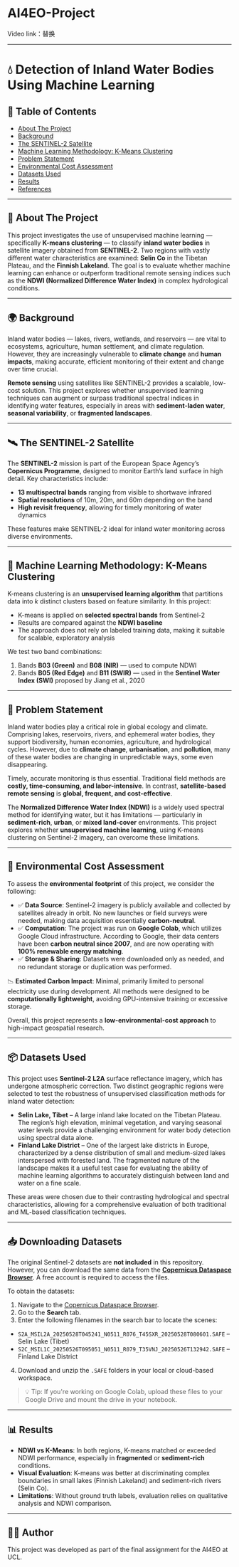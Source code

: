 # AI4EO-Project
Video link：替换

---

# 💧 Detection of Inland Water Bodies Using Machine Learning

## 📑 Table of Contents

* [About The Project](#about-the-project)
* [Background](#background)
* [The SENTINEL-2 Satellite](#the-sentinel-2-satellite)
* [Machine Learning Methodology: K-Means Clustering](#machine-learning-methodology-k-means-clustering)
* [Problem Statement](#problem-statement)
* [Environmental Cost Assessment](#environmental-cost-assessment)
* [Datasets Used](#datasets-used)
* [Results](#results)
* [References](#references)

---

## 📌 About The Project

This project investigates the use of unsupervised machine learning — specifically **K-means clustering** — to classify **inland water bodies** in satellite imagery obtained from **SENTINEL-2**. Two regions with vastly different water characteristics are examined: **Selin Co** in the Tibetan Plateau, and the **Finnish Lakeland**. The goal is to evaluate whether machine learning can enhance or outperform traditional remote sensing indices such as the **NDWI (Normalized Difference Water Index)** in complex hydrological conditions.

---

## 🌍 Background

Inland water bodies — lakes, rivers, wetlands, and reservoirs — are vital to ecosystems, agriculture, human settlement, and climate regulation. However, they are increasingly vulnerable to **climate change** and **human impacts**, making accurate, efficient monitoring of their extent and change over time crucial.

**Remote sensing** using satellites like SENTINEL-2 provides a scalable, low-cost solution. This project explores whether unsupervised learning techniques can augment or surpass traditional spectral indices in identifying water features, especially in areas with **sediment-laden water**, **seasonal variability**, or **fragmented landscapes**.

---

## 🛰️ The SENTINEL-2 Satellite

The **SENTINEL-2** mission is part of the European Space Agency’s **Copernicus Programme**, designed to monitor Earth’s land surface in high detail. Key characteristics include:

* **13 multispectral bands** ranging from visible to shortwave infrared
* **Spatial resolutions** of 10m, 20m, and 60m depending on the band
* **High revisit frequency**, allowing for timely monitoring of water dynamics

These features make SENTINEL-2 ideal for inland water monitoring across diverse environments.

---

## 🤖 Machine Learning Methodology: K-Means Clustering

K-means clustering is an **unsupervised learning algorithm** that partitions data into *k* distinct clusters based on feature similarity. In this project:

* K-means is applied on **selected spectral bands** from Sentinel-2
* Results are compared against the **NDWI baseline**
* The approach does not rely on labeled training data, making it suitable for scalable, exploratory analysis

We test two band combinations:

1. Bands **B03 (Green)** and **B08 (NIR)** — used to compute NDWI
2. Bands **B05 (Red Edge)** and **B11 (SWIR)** — used in the **Sentinel Water Index (SWI)** proposed by Jiang et al., 2020

---

## 🧠 Problem Statement

Inland water bodies play a critical role in global ecology and climate. Comprising lakes, reservoirs, rivers, and ephemeral water bodies, they support biodiversity, human economies, agriculture, and hydrological cycles. However, due to **climate change**, **urbanisation**, and **pollution**, many of these water bodies are changing in unpredictable ways, some even disappearing.

Timely, accurate monitoring is thus essential. Traditional field methods are **costly, time-consuming, and labor-intensive**. In contrast, **satellite-based remote sensing** is **global, frequent, and cost-effective**.

The **Normalized Difference Water Index (NDWI)** is a widely used spectral method for identifying water, but it has limitations — particularly in **sediment-rich**, **urban**, or **mixed land-cover** environments. This project explores whether **unsupervised machine learning**, using K-means clustering on Sentinel-2 imagery, can overcome these limitations.

---

## 🌱 Environmental Cost Assessment

To assess the **environmental footprint** of this project, we consider the following:

* ✅ **Data Source**: Sentinel-2 imagery is publicly available and collected by satellites already in orbit. No new launches or field surveys were needed, making data acquisition essentially **carbon-neutral**.
* ✅ **Computation**: The project was run on **Google Colab**, which utilizes Google Cloud infrastructure. According to Google, their data centers have been **carbon neutral since 2007**, and are now operating with **100% renewable energy matching**.
* ✅ **Storage & Sharing**: Datasets were downloaded only as needed, and no redundant storage or duplication was performed.

📉 **Estimated Carbon Impact**: Minimal, primarily limited to personal electricity use during development. All methods were designed to be **computationally lightweight**, avoiding GPU-intensive training or excessive storage.

Overall, this project represents a **low-environmental-cost approach** to high-impact geospatial research.

---

## 📦 Datasets Used

This project uses **Sentinel-2 L2A** surface reflectance imagery, which has undergone atmospheric correction. Two distinct geographic regions were selected to test the robustness of unsupervised classification methods for inland water detection:

* **Selin Lake, Tibet** – A large inland lake located on the Tibetan Plateau. The region’s high elevation, minimal vegetation, and varying seasonal water levels provide a challenging environment for water body detection using spectral data alone.
* **Finland Lake District** – One of the largest lake districts in Europe, characterized by a dense distribution of small and medium-sized lakes interspersed with forested land. The fragmented nature of the landscape makes it a useful test case for evaluating the ability of machine learning algorithms to accurately distinguish between land and water on a fine scale.

These areas were chosen due to their contrasting hydrological and spectral characteristics, allowing for a comprehensive evaluation of both traditional and ML-based classification techniques.

---

## 📥 Downloading Datasets

The original Sentinel-2 datasets are **not included** in this repository. However, you can download the same data from the **[Copernicus Dataspace Browser](https://dataspace.copernicus.eu/)**. A free account is required to access the files.

To obtain the datasets:

1. Navigate to the [Copernicus Dataspace Browser](https://dataspace.copernicus.eu/).
2. Go to the **Search** tab.
3. Enter the following filenames in the search bar to locate the scenes:

* `S2A_MSIL2A_20250528T045241_N0511_R076_T45SXR_20250528T080601.SAFE` – Selin Lake (Tibet)
* `S2C_MSIL1C_20250526T095051_N0511_R079_T35VNJ_20250526T132942.SAFE` – Finland Lake District

4. Download and unzip the `.SAFE` folders in your local or cloud-based workspace.

> 💡 Tip: If you're working on Google Colab, upload these files to your Google Drive and mount the drive in your notebook.


---

## 📊 Results

* **NDWI vs K-Means**: In both regions, K-means matched or exceeded NDWI performance, especially in **fragmented** or **sediment-rich** conditions.
* **Visual Evaluation**: K-means was better at discriminating complex boundaries in small lakes (Finnish Lakeland) and sediment-rich rivers (Selin Co).
* **Limitations**: Without ground truth labels, evaluation relies on qualitative analysis and NDWI comparison.

---

## 👩‍💻 Author

This project was developed as part of the final assignment for the AI4EO at UCL.

